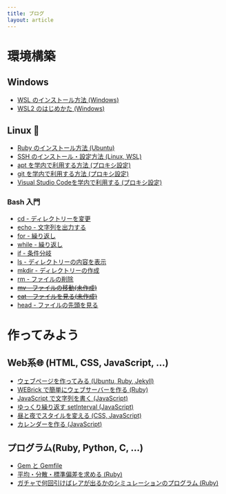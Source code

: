 ```yaml
---
title: ブログ
layout: article
---
```


<style>
body header nav ul li:nth-child(3) a{
    border-bottom: 2px solid #f44336;
}
</style>

# 環境構築

## Windows
- [WSL のインストール方法 (Windows)](install_wsl/)
- [WSL2 のはじめかた (Windows)](install_wsl/wsl2.html)

## Linux 🐧
- [Ruby のインストール方法 (Ubuntu)](2019/11/18/085538.html)
- [SSH のインストール・設定方法 (Linux, WSL)](install_ssh.html)
- [apt を学内で利用する方法 (プロキシ設定)](2019/11/17/181758.html)
- [git を学内で利用する方法 (プロキシ設定)](github_gakunai.html)
- [Visual Studio Codeを学内で利用する (プロキシ設定)](code_gakunai.html)

### Bash 入門

- [cd - ディレクトリーを変更](/bash-doc/cd)
- [echo - 文字列を出力する](/bash-doc/echo)
- [for - 繰り返し](/bash-doc/for)
- [while - 繰り返し](/bash-doc/while)
- [if - 条件分岐](/bash-doc/if)
- [ls - ディレクトリーの内容を表示](/bash-doc/ls)
- [mkdir - ディレクトリーの作成](/bash-doc/mkdir)
- [rm - ファイルの削除](/bash-doc/rm)
- [~~mv - ファイルの移動(未作成)~~](/bash-doc/mv)
- [~~cat - ファイルを見る(未作成)~~](/bash-doc/mv)
- [head - ファイルの先頭を見る](/bash-doc/head)

# 作ってみよう

## Web系🌐 (HTML, CSS, JavaScript, ...)
- [ウェブページを作ってみる (Ubuntu, Ruby, Jekyll)](create_webpage/)
- [WEBrick で簡単にウェブサーバーを作る (Ruby)](webrick.html)
- [JavaScript で文字列を書く (JavaScript)](jsmojiretsu.html)
- [ゆっくり繰り返す setInterval (JavaScript)](jssi.html)
- [昼と夜でスタイルを変える (CSS, JavaScript)](hiruyoru.html)
- [カレンダーを作る (JavaScript)](calendar.html)

## プログラム(Ruby, Python, C, ...)
- [Gem と Gemfile](gem.html)
- [平均・分散・標準偏差を求める (Ruby)](mean_var_sd.html)
- [ガチャで何回引けばレアが出るかのシミュレーションのプログラム (Ruby)](gacha.html)
